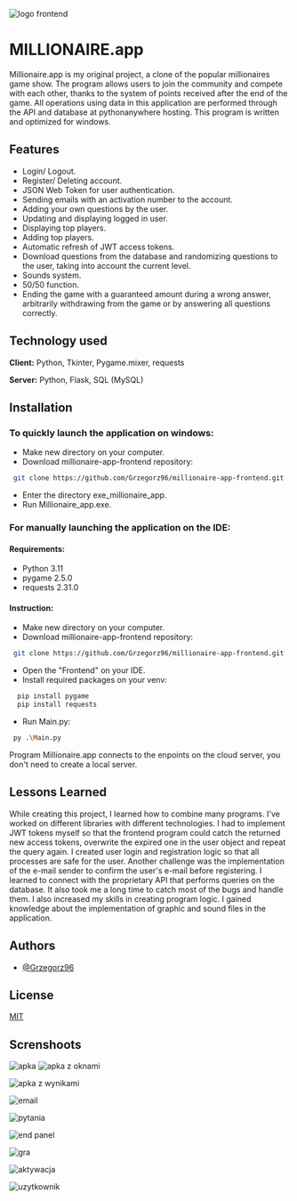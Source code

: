![logo frontend](https://github.com/Grzegorz96/millionaire-app-frontend/assets/129303867/1b1610c8-d435-47a3-92be-df9ce009fef5)
# MILLIONAIRE.app

Millionaire.app is my original project, a clone of the popular millionaires game show. The program allows users to join the community and compete with each other, thanks to the system of points received after the end of the game. All operations using data in this application are performed through the API and database at pythonanywhere hosting. This program is written and optimized for windows.


## Features

- Login/ Logout.
- Register/ Deleting account.
- JSON Web Token for user authentication.
- Sending emails with an activation number to the account.
- Adding your own questions by the user.
- Updating and displaying logged in user.
- Displaying top players.
- Adding top players.
- Automatic refresh of JWT access tokens.
- Download questions from the database and randomizing questions to the user, taking into account the current level.
- Sounds system.
- 50/50 function.
- Ending the game with a guaranteed amount during a wrong answer, arbitrarily withdrawing from the game or by answering all questions correctly.


## Technology used

**Client:** Python, Tkinter, Pygame.mixer, requests

**Server:** Python, Flask, SQL (MySQL)


## Installation

### To quickly launch the application on windows:
- Make new directory on your computer.
- Download millionaire-app-frontend repository:
```bash
 git clone https://github.com/Grzegorz96/millionaire-app-frontend.git
```
- Enter the directory exe_millionaire_app.
- Run Millionaire_app.exe.

### For manually launching the application on the IDE:
#### Requirements:
- Python 3.11
- pygame 2.5.0
- requests 2.31.0
#### Instruction:
- Make new directory on your computer.
- Download millionaire-app-frontend repository:
```bash
 git clone https://github.com/Grzegorz96/millionaire-app-frontend.git
```
- Open the "Frontend" on your IDE.
- Install required packages on your venv:

```bash
  pip install pygame
  pip install requests 
```
- Run Main.py:
```bash
 py .\Main.py
```
Program Millionaire.app connects to the enpoints on the cloud server, you don't need to create a local server.


## Lessons Learned

While creating this project, I learned how to combine many programs. I've worked on different libraries with different technologies. I had to implement JWT tokens myself so that the frontend program could catch the returned new access tokens, overwrite the expired one in the user object and repeat the query again. I created user login and registration logic so that all processes are safe for the user. Another challenge was the implementation of the e-mail sender to confirm the user's e-mail before registering. I learned to connect with the proprietary API that performs queries on the database. It also took me a long time to catch most of the bugs and handle them. I also increased my skills in creating program logic. I gained knowledge about the implementation of graphic and sound files in the application.


## Authors

- [@Grzegorz96](https://www.github.com/Grzegorz96)

## License

[MIT](https://choosealicense.com/licenses/mit/)

## Screnshoots

![apka](https://github.com/Grzegorz96/millionaire-app-frontend/assets/129303867/a1fe5e2d-9e49-4e17-bfb3-f1ed88d97cec)
![apka z oknami](https://github.com/Grzegorz96/millionaire-app-frontend/assets/129303867/58ccf70d-99da-4838-be5c-1840164cb002)

![apka z wynikami](https://github.com/Grzegorz96/millionaire-app-frontend/assets/129303867/b07055e6-c47f-4e70-af77-8828d4a2b2fb)

![email](https://github.com/Grzegorz96/millionaire-app-frontend/assets/129303867/5b353fd9-2afc-4918-9471-5cda04d8b7f2)

![pytania](https://github.com/Grzegorz96/millionaire-app-frontend/assets/129303867/161bd253-1113-4a90-a6b9-8469a4cc9100)

![end panel](https://github.com/Grzegorz96/millionaire-app-frontend/assets/129303867/62011be5-f93a-448e-84e6-276d6ad7e8bc)

![gra](https://github.com/Grzegorz96/millionaire-app-frontend/assets/129303867/d2adaff7-aa17-405a-ab40-4e8cc9db2f06)

![aktywacja](https://github.com/Grzegorz96/millionaire-app-frontend/assets/129303867/2004f0e4-f070-441e-81fa-6a02ced31fa6)

![uzytkownik](https://github.com/Grzegorz96/millionaire-app-frontend/assets/129303867/40a62b7b-5231-4fc8-8fa2-cb5da70a3269)
















